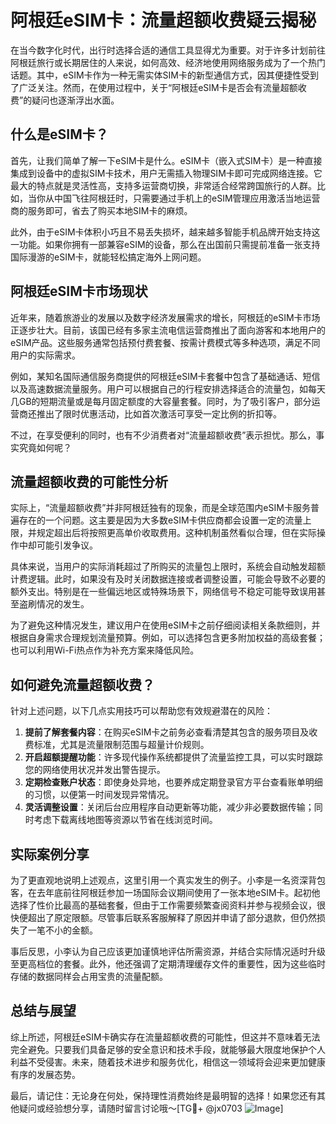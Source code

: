 # 阿根廷eSIM卡：流量超额收费疑云揭秘

在当今数字化时代，出行时选择合适的通信工具显得尤为重要。对于许多计划前往阿根廷旅行或长期居住的人来说，如何高效、经济地使用网络服务成为了一个热门话题。其中，eSIM卡作为一种无需实体SIM卡的新型通信方式，因其便捷性受到了广泛关注。然而，在使用过程中，关于“阿根廷eSIM卡是否会有流量超额收费”的疑问也逐渐浮出水面。

## 什么是eSIM卡？

首先，让我们简单了解一下eSIM卡是什么。eSIM卡（嵌入式SIM卡）是一种直接集成到设备中的虚拟SIM卡技术，用户无需插入物理SIM卡即可完成网络连接。它最大的特点就是灵活性高，支持多运营商切换，非常适合经常跨国旅行的人群。比如，当你从中国飞往阿根廷时，只需要通过手机上的eSIM管理应用激活当地运营商的服务即可，省去了购买本地SIM卡的麻烦。

此外，由于eSIM卡体积小巧且不易丢失损坏，越来越多智能手机品牌开始支持这一功能。如果你拥有一部兼容eSIM的设备，那么在出国前只需提前准备一张支持国际漫游的eSIM卡，就能轻松搞定海外上网问题。

## 阿根廷eSIM卡市场现状

近年来，随着旅游业的发展以及数字经济发展需求的增长，阿根廷的eSIM卡市场正逐步壮大。目前，该国已经有多家主流电信运营商推出了面向游客和本地用户的eSIM产品。这些服务通常包括预付费套餐、按需计费模式等多种选项，满足不同用户的实际需求。

例如，某知名国际通信服务商提供的阿根廷eSIM卡套餐中包含了基础通话、短信以及高速数据流量服务。用户可以根据自己的行程安排选择适合的流量包，如每天几GB的短期流量或是每月固定额度的大容量套餐。同时，为了吸引客户，部分运营商还推出了限时优惠活动，比如首次激活可享受一定比例的折扣等。

不过，在享受便利的同时，也有不少消费者对“流量超额收费”表示担忧。那么，事实究竟如何呢？

## 流量超额收费的可能性分析

实际上，“流量超额收费”并非阿根廷独有的现象，而是全球范围内eSIM卡服务普遍存在的一个问题。这主要是因为大多数eSIM卡供应商都会设置一定的流量上限，并规定超出后将按照更高单价收取费用。这种机制虽然看似合理，但在实际操作中却可能引发争议。

具体来说，当用户的实际消耗超过了所购买的流量包上限时，系统会自动触发超额计费逻辑。此时，如果没有及时关闭数据连接或者调整设置，可能会导致不必要的额外支出。特别是在一些偏远地区或特殊场景下，网络信号不稳定可能导致误用甚至盗刷情况的发生。

为了避免这种情况发生，建议用户在使用eSIM卡之前仔细阅读相关条款细则，并根据自身需求合理规划流量预算。例如，可以选择包含更多附加权益的高级套餐；也可以利用Wi-Fi热点作为补充方案来降低风险。

## 如何避免流量超额收费？

针对上述问题，以下几点实用技巧可以帮助您有效规避潜在的风险：

1. **提前了解套餐内容**：在购买eSIM卡之前务必查看清楚其包含的服务项目及收费标准，尤其是流量限制范围与超量计价规则。
2. **开启超额提醒功能**：许多现代操作系统都提供了流量监控工具，可以实时跟踪您的网络使用状况并发出警告提示。
3. **定期检查账户状态**：即使身处异地，也要养成定期登录官方平台查看账单明细的习惯，以便第一时间发现异常情况。
4. **灵活调整设置**：关闭后台应用程序自动更新等功能，减少非必要数据传输；同时考虑下载离线地图等资源以节省在线浏览时间。

## 实际案例分享

为了更直观地说明上述观点，这里引用一个真实发生的例子。小李是一名资深背包客，在去年底前往阿根廷参加一场国际会议期间使用了一张本地eSIM卡。起初他选择了性价比最高的基础套餐，但由于工作需要频繁查阅资料并参与视频会议，很快便超出了原定限额。尽管事后联系客服解释了原因并申请了部分退款，但仍然损失了一笔不小的金额。

事后反思，小李认为自己应该更加谨慎地评估所需资源，并结合实际情况适时升级至更高档位的套餐。此外，他还强调了定期清理缓存文件的重要性，因为这些临时存储的数据同样会占用宝贵的流量配额。

## 总结与展望

综上所述，阿根廷eSIM卡确实存在流量超额收费的可能性，但这并不意味着无法完全避免。只要我们具备足够的安全意识和技术手段，就能够最大限度地保护个人利益不受侵害。未来，随着技术进步和服务优化，相信这一领域将会迎来更加健康有序的发展态势。

最后，请记住：无论身在何处，保持理性消费始终是最明智的选择！如果您还有其他疑问或经验想分享，请随时留言讨论哦～[TG💪+ @jx0703 ![Image](https://github.com/user-attachments/assets/dbca1d08-cadb-493c-b0ec-ad6f7a83f270)]